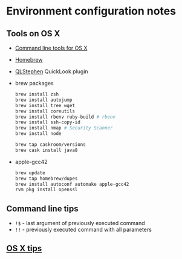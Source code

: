 # Environment configuration notes

## Tools on OS X

* [Command line tools for OS X](https://developer.apple.com/downloads/index.action)
* [Homebrew](http://brew.sh/#install)
* [QLStephen](http://whomwah.github.com/qlstephen/) QuickLook plugin

* brew packages

    ```sh
    brew install zsh
    brew install autojump
    brew install tree wget
    brew install coreutils
    brew install rbenv ruby-build # rbenv
    brew install ssh-copy-id
    brew install nmap # Security Scanner 
    brew install node

    brew tap caskroom/versions
    brew cask install java8

    ```

* apple-gcc42

   ```sh
   brew update
   brew tap homebrew/dupes
   brew install autoconf automake apple-gcc42
   rvm pkg install openssl
   ```
    
## Command line tips

* `!$` - last argument of previously executed command
* `!!` - previously executed command with all parameters

## [OS X tips](https://github.com/yatskevich/dotfiles/wiki/OS-X)
